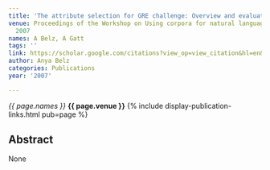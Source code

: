 ```yaml
---
title: 'The attribute selection for GRE challenge: Overview and evaluation results'
venue: Proceedings of the Workshop on Using corpora for natural language generation,
  2007
names: A Belz, A Gatt
tags: ''
link: https://scholar.google.com/citations?view_op=view_citation&hl=en&user=trwwiW4AAAAJ&citation_for_view=trwwiW4AAAAJ:qjMakFHDy7sC
author: Anya Belz
categories: Publications
year: '2007'

---
```


*{{ page.names }}*
**{{ page.venue }}**
{% include display-publication-links.html pub=page %}
## Abstract

None